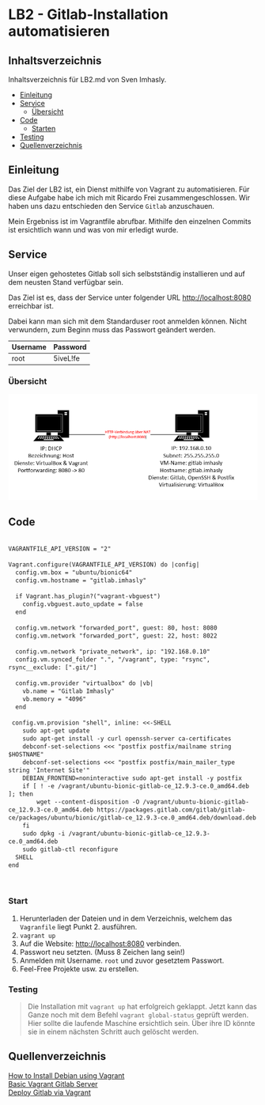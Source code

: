 # LB2 - Gitlab-Installation automatisieren

## Inhaltsverzeichnis

Inhaltsverzeichnis für LB2.md von Sven Imhasly.

- [Einleitung](#Einleitung)
- [Service](#Service)
  - [Übersicht](#Übersicht)
- [Code](#Code)
	- [Starten](#Start)
- [Testing](#Testing)
- [Quellenverzeichnis](#Quellenverzeichnis)

## Einleitung
Das Ziel der LB2 ist, ein Dienst mithilfe von Vagrant zu automatisieren. 
Für diese Aufgabe habe ich mich mit Ricardo Frei zusammengeschlossen. Wir haben uns dazu entschieden den Service `Gitlab` anzuschauen.

Mein Ergebniss ist im Vagrantfile abrufbar. Mithilfe den einzelnen Commits ist ersichtlich wann und was von mir erledigt wurde.

## Service
Unser eigen gehostetes Gitlab soll sich selbstständig installieren und auf dem neusten Stand verfügbar sein.

Das Ziel ist es, dass der Service unter folgender URL [http://localhost:8080](http://localhost:8080) erreichbar ist. 

Dabei kann man sich mit dem Standarduser root anmelden können. Nicht verwundern, zum Beginn muss das Passwort geändert werden.

Username | Password
---------|-----------
root     | 5iveL!fe 


### Übersicht
![Übersicht Service](https://github.com/imhaslysven/m300_imhasly/blob/main/Umgebung_m300.PNG)

## Code

<pre><code>
VAGRANTFILE_API_VERSION = "2"

Vagrant.configure(VAGRANTFILE_API_VERSION) do |config|
  config.vm.box = "ubuntu/bionic64"
  config.vm.hostname = "gitlab.imhasly"

  if Vagrant.has_plugin?("vagrant-vbguest")
    config.vbguest.auto_update = false
  end

  config.vm.network "forwarded_port", guest: 80, host: 8080
  config.vm.network "forwarded_port", guest: 22, host: 8022

  config.vm.network "private_network", ip: "192.168.0.10"
  config.vm.synced_folder ".", "/vagrant", type: "rsync", rsync__exclude: [".git/"]

  config.vm.provider "virtualbox" do |vb|
    vb.name = "Gitlab Imhasly"
    vb.memory = "4096"
  end

 config.vm.provision "shell", inline: <<-SHELL
    sudo apt-get update
    sudo apt-get install -y curl openssh-server ca-certificates
    debconf-set-selections <<< "postfix postfix/mailname string $HOSTNAME"
    debconf-set-selections <<< "postfix postfix/main_mailer_type string 'Internet Site'"
    DEBIAN_FRONTEND=noninteractive sudo apt-get install -y postfix
    if [ ! -e /vagrant/ubuntu-bionic-gitlab-ce_12.9.3-ce.0_amd64.deb ]; then
        wget --content-disposition -O /vagrant/ubuntu-bionic-gitlab-ce_12.9.3-ce.0_amd64.deb https://packages.gitlab.com/gitlab/gitlab-ce/packages/ubuntu/bionic/gitlab-ce_12.9.3-ce.0_amd64.deb/download.deb
    fi
    sudo dpkg -i /vagrant/ubuntu-bionic-gitlab-ce_12.9.3-ce.0_amd64.deb
    sudo gitlab-ctl reconfigure
  SHELL
end
 

</code></pre>


### Start
1. Herunterladen der Dateien und in dem Verzeichnis, welchem das `Vagranfile` liegt Punkt 2. ausführen.
2. `vagrant up`
3. Auf die Website: [http://localhost:8080](http://localhost:8080) verbinden.
4. Passwort neu setzten. (Muss 8 Zeichen lang sein!)
5. Anmelden mit Username. `root` und zuvor gesetztem Passwort. 
6. Feel-Free Projekte usw. zu erstellen. 

### Testing
> Die Installation mit `vagrant up` hat erfolgreich geklappt. Jetzt kann das Ganze noch mit dem Befehl `vagrant global-status` geprüft werden. Hier sollte die laufende Maschine ersichtlich sein. Über ihre ID könnte sie in einem nächsten Schritt auch gelöscht werden.



## Quellenverzeichnis

[How to Install Debian using Vagrant](https://www.regur.net/blog/how-to-install-debian-using-vagrant/)</br>
[Basic Vagrant Gitlab Server](https://gist.github.com/cjtallman/b526d8c7d8b910ba4fd41eb51cd5405b)</br>
[Deploy Gitlab via Vagrant](https://www.exoscale.com/syslog/deploy-gitlab-on-ubuntu-12-04-with-vagrant/)</br>